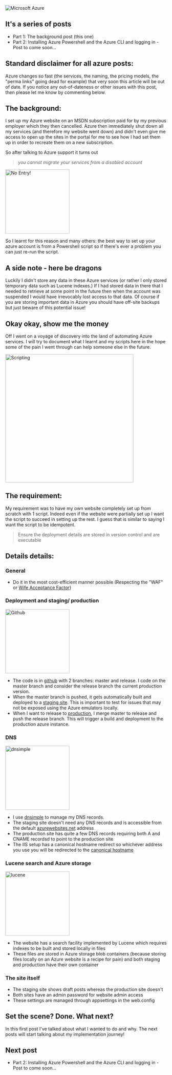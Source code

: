 <img src="/media/azure_logo.png" alt="Microsoft Azure" title="Microsoft Azure" class="centered"/>

## It's a series of posts

* Part 1: The background post (this one)
* Part 2: Installing Azure Powershell and the Azure CLI and logging in - Post to come soon...

## Standard disclaimer for all azure posts:

Azure changes so fast (the services, the naming, the pricing models, the "perma links" going dead for example) that very soon this article will be out of date. If you notice any out-of-dateness or other issues with this post, then please let me know by commenting below.

## The background:

I set up my Azure website on an MSDN subscription paid for by my previous employer which they then cancelled. Azure then immediately shut down all my services (and therefore my website went down) and didn't even give me access to open up the sites in the portal for me to see how I had set them up in order to recreate them on a new subscription.

So after talking to Azure support it turns out

> *you cannot migrate your services from a disabled account*

<img src="/media/no-entry.jpg" alt="No Entry!" title="No Entry!" width="200px" class="centered"/>

So I learnt for this reason and many others: the best way to set up your azure account is from a Powershell script so if there's ever a problem you can just re-run the script.

## A side note - here be dragons

Luckily I didn't store any data in these Azure services (or rather I only stored temporary data such as Lucene indexes.) If I had stored data in there that I needed to retrieve at some point in the future then when the account was suspended I would have irrevocably lost access to that data. Of course if you are storing important data in Azure you should have off-site backups but just beware of this potential issue!

## Okay okay, show me the money

Off I went on a voyage of discovery into the land of automating Azure services. I will try to document what I learnt and my scripts here in the hope some of the pain I went through can help someone else in the future.

<img src="/media/script.jpg" alt="Scripting" title="It's a script..." width="400px" class="centered"/>

## The requirement:

My requirement was to have my own website completely set up from scratch with 1 script. Indeed even if the website were partially set up I want the script to succeed in setting up the rest. I guess that is similar to saying I want the script to be idempotent.

> Ensure the deployment details are stored in version control and are executable

## Details details:

### General
 
 * Do it in the most cost-efficient manner possible (Respecting the "WAF" or [Wife Acceptance Factor](https://leanpub.com/RelationshipHacks "See Scott for more details"))

### Deployment and staging/ production

<img src="/media/github-logo.png" alt="Github" title="Github" width="200px" class="centered"/>

 * The code is in [github](https://github.com/nickmeldrum/nickmeldrum.com.markdownblog "markdown blog at github") with 2 branches: master and release. I code on the master branch and consider the release branch the current production version.
 * When the master branch is pushed, it gets automatically built and deployed to a [staging site](http://nickmeldrum-staging.azurewebsites.net/ "the blog's staging site"). This is important to test for issues that may not be exposed using the Azure emulators locally.
 * When I want to release to [production](http://nickmeldrum.com/ "the blog's production site"), I merge master to release and push the release branch. This will trigger a build and deployment to the production azure instance.

### DNS

<img src="/media/dnsimple.png" alt="dnsimple" title="dnsimple" width="200px" class="centered"/>

 * I use [dnsimple](https://dnsimple.com/ "awesome dns") to manage my DNS records.
 * The staging site doesn't need any DNS records and is accessible from the default [azurewebsites.net](http://nickmeldrum-staging.azurewebsites.net/ "the blog's staging site") address
 * The production site has quite a few DNS records requiring both A and CNAME recordsd to point to the production site
 * The IIS setup has a canonical hostname redirect so whichever address you use you will be redirected to the [canonical hostname](http://nickmeldrum.com/ "the blog's production site")

### Lucene search and Azure storage

<img src="/media/lucene.png" alt="lucene" title="lucene" width="200px" class="centered"/>

 * The website has a search facility implemented by Lucene which requires indexes to be built and stored locally in files
 * These files are stored in Azure storage blob containers (because storing files locally on an Azure website is a recipe for pain) and both staging and production have their own container

### The site itself

 * The staging site shows draft posts whereas the production site doesn't
 * Both sites have an admin password for website admin access
 * These settings are managed through appsettings in the web.config

## Set the scene? Done. What next?

In this first post I've talked about what I wanted to do and why. The next posts will start talking about my implementation journey!

## Next post

* Part 2: Installing Azure Powershell and the Azure CLI and logging in - Post to come soon...

